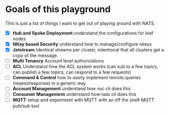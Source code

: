 # Goals of this playground

This is just a list of things I want to get out of playing around with NATS.

* [x] **Hub and Spoke Deployment** understand the configurations for leaf nodes
* [x] **NKey based Security** understand how to manage/configure nkeys
* [x] **Jetstream** Identical streams per cluster, intentional that all clusters get a copy of the message.
* [ ] **Multi Tenancy** Account level authorizations
* [ ] **ACL** Understand how the ACL system works (can sub to a few topics, can publish a few topics, can respond to a few requests)
* [ ] **Command & Control** how to easily implement remote queries (reqest/response) in a generic way
* [ ] **Account Management** understand how nsc cli does this
* [ ] **Consumer Management** understand how nats cli does this
* [ ] **MQTT** setup and experiment with MQTT with an off the shelf MQTT pub/sub tool

